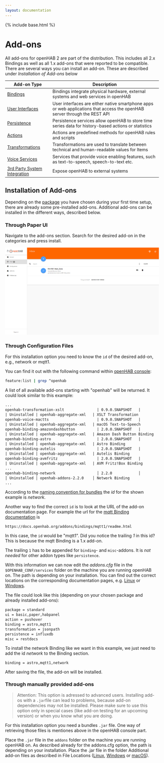 ```yaml
---
layout: documentation
---
```


{% include base.html %}

# Add-ons

All add-ons for openHAB 2 are part of the distribution.
This includes all 2.x Bindings as well as all 1.x add-ons that were reported to be compatible.
There are several ways you can install an add-on. 
These are described under *Installation of Add-ons* below

| Add-on Type                             | Description                                                                                                               |
|-----------------------------------------|---------------------------------------------------------------------------------------------------------------------------|
| [Bindings](/addons/#bindings)               | Bindings integrate physical hardware, external systems and web services in openHAB                                        |
| [User Interfaces]({{base}}/configuration/#versatility)             | User interfaces are either native smartphone apps or web applications that access the openHAB server through the REST API |
| [Persistence](/addons/#persistence)         | Persistence services allow openHAB to store time series data for history-based actions or statistics                      |
| [Actions](/addons/#actions)                 | Actions are predefined methods for openHAB rules and scripts                                                              |
| [Transformations](/addons/#transform) | Transformations are used to translate between technical and human-readable values for Items                               |
| [Voice Services](/addons/#voice)           | Services that provide voice enabling features, such as text-to-speech, speech-to-text etc.                                |
| [3rd Party System Integration](/addons/#ios) | Expose openHAB to external systems                                                                                        |

## Installation of Add-ons

Depending on the [package]({{base}}/configuration/packages.html) you have chosen during your first time setup, there are already some pre-installed add-ons.
Additional add-ons can be installed in the different ways, described below.

### Through Paper UI

Navigate to the add-ons section.
Search for the desired add-on in the categories and press install.

![installing Add-ons through Paper UI](images/index_installation_paperui.gif)

### Through Configuration Files

For this installation option you need to know the `id` of the desired add-on, e.g., network or mqtt1.

You can find it out with the following command within [openHAB console]({{base}}/administration/console.html):

```sh
feature:list | grep ^openhab
```

A list of all available add-ons starting with "openhab" will be returned.
It could look similar to this example:

```text
...
openhab-transformation-xslt               | 0.9.0.SNAPSHOT   |          | Uninstalled | openhab-aggregate-xml   | XSLT Transformation
openhab-voice-mactts                      | 0.9.0.SNAPSHOT   |          | Uninstalled | openhab-aggregate-xml   | macOS Text-to-Speech
openhab-binding-amazondashbutton          | 2.0.0.SNAPSHOT   |          | Uninstalled | openhab-aggregate-xml   | Amazon Dash Button Binding
openhab-binding-astro                     | 2.0.0.SNAPSHOT   |          | Uninstalled | openhab-aggregate-xml   | Astro Binding
openhab-binding-autelis                   | 2.0.0.SNAPSHOT   |          | Uninstalled | openhab-aggregate-xml   | Autelis Binding
openhab-binding-avmfritz                  | 2.0.0.SNAPSHOT   |          | Uninstalled | openhab-aggregate-xml   | AVM Fritz!Box Binding
...
openhab-binding-network                   │ 2.2.0            │          │ Uninstalled │ openhab-addons-2.2.0    │ Network Binding
...
```

According to the [naming convention for bundles]({{base}}/administration/bundles.html#naming-convention-for-bundles) the *id* for the shown example is *network*.

Another way to find the correct `id` is to look at the URL of the add-on documentation page.
For example the url for the [mqtt Binding documentation]({{base}}/addons/bindings/mqtt1/readme.html) is

```text
https://docs.openhab.org/addons/bindings/mqtt1/readme.html
```

In this case, the `id` would be "mqtt1".
Did you notice the trailing *1* in this id?
This is because the mqtt Binding is a 1.x add-on.

The trailing `1` has to be appended for `binding`- and `misc`-addons.
It is *not needed* for other addon types like `persistence`.

With this information we can now edit the *addons.cfg* file in the `$OPENHAB_CONF/services` folder on the machine you are running openHAB on.
The path is depending on your installation.
You can find out the correct locations on the corresponding documentation pages, e.g. [Linux]({{base}}/installation/linux.html#file-locations) or [Windows]({{base}}/installation/windows.html#file-locations).

The file could look like this (depending on your chosen package and already installed add-ons):

```text
package = standard
ui = basic,paper,habpanel
action = pushover
binding = astro,mqtt1
transformation = jsonpath
persistence = influxdb
misc = restdocs
```

To install the network Binding like we want in this example, we just need to add the id *network* to the Binding section.

```text
binding = astro,mqtt1,network
```

After saving the file, the add-on will be installed.


### Through manually provided add-ons

> Attention:
> This option is adressed to advanced users.
> Installing add-os with a `.jar`file can lead to problems, because add-on dependencies may not be installed.
> Please make sure to use this option only in special cases (like add-on testing for an upcoming version) or when you know what you are doing.

For this installation option you need a bundles `.jar` file.
One way of retrieving those files is mentiones above in the openHAB console part.

Place the `.jar` file in the `addons` folder on the machine you are running openHAB on.
As described already for the addons.cfg option, the path is depending on your installation.
Place the .jar file in the folder Additional add-on files as described in File Locations ([Linux]({{base}}/installation/linux.html#file-locations), [Windows]({{base}}/installation/windows.html#file-locations) or [macOS]({{base}}/installation/macos.html#file-locations)).
